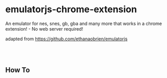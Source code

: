 <h1>emulatorjs-chrome-extension</h1>
An emulator for nes, snes, gb, gba and many more that works in a chrome extension! - No web server required!

<p>adapted from <a href=https://github.com/ethanaobrien/emulatorjs>https://github.com/ethanaobrien/emulatorjs</a></p>
<br><br>
<h2>How To</h2>
